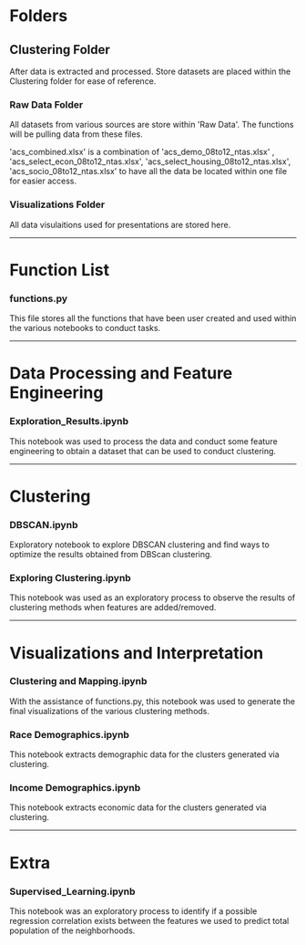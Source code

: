 # Folders
## Clustering Folder
After data is extracted and processed. Store datasets are placed within the Clustering folder for ease of reference.
### Raw Data Folder
All datasets from various sources are store within 'Raw Data'. The functions will be pulling data from these files. 

'acs_combined.xlsx' is a combination of 'acs_demo_08to12_ntas.xlsx' , 'acs_select_econ_08to12_ntas.xlsx', 'acs_select_housing_08to12_ntas.xlsx', 'acs_socio_08to12_ntas.xlsx' to have all the data be located within one file for easier access. 

### Visualizations Folder
All data visulaitions used for presentations are stored here.

---

# Function List
### functions.py
This file stores all the functions that have been user created and used within the various notebooks to conduct tasks. 

---

# Data Processing and Feature Engineering
### Exploration_Results.ipynb
This notebook was used to process the data and conduct some feature engineering to obtain a dataset that can be used to conduct clustering.

---

# Clustering
### DBSCAN.ipynb
Exploratory notebook to explore DBSCAN clustering and find ways to optimize the results obtained from DBScan clustering. 

### Exploring Clustering.ipynb 
This notebook was used as an exploratory process to observe the results of clustering methods when features are added/removed.

---

# Visualizations and Interpretation 
### Clustering and Mapping.ipynb 
With the assistance of functions.py, this notebook was used to generate the final visualizations of the various clustering methods. 

### Race Demographics.ipynb
This notebook extracts demographic data for the clusters generated via clustering.

### Income Demographics.ipynb
This notebook extracts economic data for the clusters generated via clustering.

---

# Extra 
### Supervised_Learning.ipynb
This notebook was an exploratory process to identify if a possible regression correlation exists between the features we used to predict total population of the neighborhoods. 




